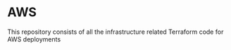 # AWS
This repository consists of all the infrastructure related Terraform code for AWS deployments
